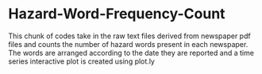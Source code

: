 # Hazard-Word-Frequency-Count
This chunk of codes take in the raw text files derived from newspaper pdf files and counts the number of hazard words present in each newspaper. The words are arranged according to the date they are reported and a time series interactive plot is created using plot.ly
